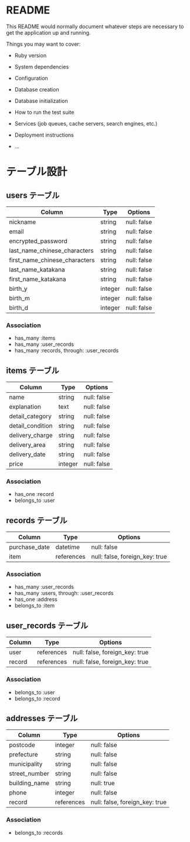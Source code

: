 # README

This README would normally document whatever steps are necessary to get the
application up and running.

Things you may want to cover:

* Ruby version

* System dependencies

* Configuration

* Database creation

* Database initialization

* How to run the test suite

* Services (job queues, cache servers, search engines, etc.)

* Deployment instructions

* ...

# テーブル設計

## users テーブル

| Column                        | Type    | Options     |
| ------------------            | ------- | ----------- |
| nickname                      | string  | null: false |
| email                         | string  | null: false |
| encrypted_password            | string  | null: false |
| last_name_chinese_characters  | string  | null: false |
| first_name_chinese_characters | string  | null: false |
| last_name_katakana            | string  | null: false |
| first_name_katakana           | string  | null: false |
| birth_y                       | integer | null: false |
| birth_m                       | integer | null: false |
| birth_d                       | integer | null: false |

### Association

- has_many :items
- has_many :user_records
- has_many :records, through: :user_records


## items テーブル

| Column             | Type    | Options     |
| ------------------ | ------- | ----------- |
| name               | string  | null: false |
| explanation        | text    | null: false |
| detail_category    | string  | null: false |
| detail_condition   | string  | null: false |
| delivery_charge    | string  | null: false |
| delivery_area      | string  | null: false |
| delivery_date      | string  | null: false |
| price              | integer | null: false |

### Association

- has_one :record
- belongs_to :user


## records テーブル

| Column             | Type       | Options                        |
| ------------------ | -----------| ------------------------------ |
| purchase_date      | datetime   | null: false                    |
| item               | references | null: false, foreign_key: true |

### Association

- has_many :user_records
- has_many :users, through: :user_records
- has_one :address
- belongs_to :item

## user_records テーブル

| Column             | Type   | Options     |
| ------------------ | ------ | ----------- |
| user               | references | null: false, foreign_key: true |
| record             | references | null: false, foreign_key: true |

### Association

- belongs_to :user
- belongs_to :record


## addresses テーブル

| Column                  | Type       | Options     |
| ----------------------- | ---------- | ----------- |
| postcode                | integer    | null: false |
| prefecture              | string     | null: false |
| municipality            | string     | null: false |
| street_number           | string     | null: false |
| building_name           | string     | null: true  |
| phone                   | integer    | null: false |
| record                  | references | null: false, foreign_key: true |

### Association

- belongs_to :records